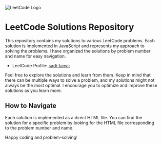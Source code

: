 ![LeetCode Logo](https://assets.leetcode.com/static_assets/public/webpack_bundles/images/logo-dark.e99485d9b.svg)


# LeetCode Solutions Repository

This repository contains my solutions to various LeetCode problems. Each solution is implemented in JavaScript and represents my approach to solving the problems. I have organized the solutions by problem number and name for easy navigation.

- LeetCode Profile: [sadi-tanvir](https://leetcode.com/sadi-tanvir/)

Feel free to explore the solutions and learn from them. Keep in mind that there can be multiple ways to solve a problem, and my solutions might not always be the most optimal. I encourage you to optimize and improve these solutions as you learn more.

## How to Navigate

Each solution is implemented as a direct HTML file. You can find the solution for a specific problem by looking for the HTML file corresponding to the problem number and name.



Happy coding and problem-solving!

